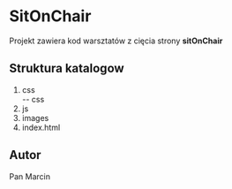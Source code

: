 SitOnChair
==========

Projekt zawiera kod warsztatów z cięcia strony **sitOnChair**


Struktura katalogow
-------------------
1. css  
   -- css
2. js
3. images
4. index.html


Autor
-----
Pan Marcin
